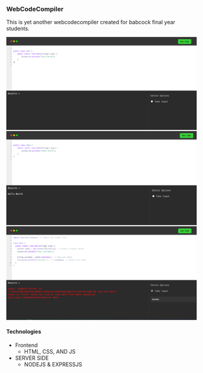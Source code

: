 ### WebCodeCompiler

This is yet another webcodecompiler created for babcock final year students.

<img  src="https://raw.githubusercontent.com/Benrobo/webcodecompiler/main/comp2.PNG">


<img src="https://raw.githubusercontent.com/Benrobo/webcodecompiler/main/compe4.PNG">


<img src="https://raw.githubusercontent.com/Benrobo/webcodecompiler/main/compiler.PNG">

#### Technologies
- Frontend
    - HTML, CSS, AND JS
- SERVER SIDE
    - NODEJS & EXPRESSJS
